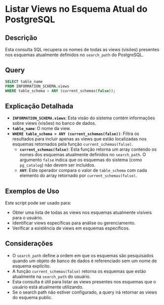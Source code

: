 # Listar Views no Esquema Atual do PostgreSQL

## Descrição

Esta consulta SQL recupera os nomes de todas as views (visões) presentes nos esquemas atualmente definidos no `search_path` do PostgreSQL.

## Query

```sql
SELECT table_name
FROM INFORMATION_SCHEMA.views
WHERE table_schema = ANY (current_schemas(false));
```

## Explicação Detalhada

* **`INFORMATION_SCHEMA.views`**: Esta visão do sistema contém informações sobre views (visões) no banco de dados.
* **`table_name`**: O nome da view.
* **`WHERE table_schema = ANY (current_schemas(false))`**: Filtra os resultados para incluir apenas as views que estão localizadas nos esquemas retornados pela função `current_schemas(false)`.
    * **`current_schemas(false)`**: Esta função retorna um array contendo os nomes dos esquemas atualmente definidos no `search_path`. O argumento `false` indica que os esquemas do sistema (como `pg_catalog`) não devem ser incluídos.
    * **`ANY`**: Este operador compara o valor de `table_schema` com cada elemento do array retornado por `current_schemas(false)`.

## Exemplos de Uso

Este script pode ser usado para:

* Obter uma lista de todas as views nos esquemas atualmente visíveis para o usuário.
* Identificar views específicas para análise ou gerenciamento.
* Verificar a existência de views em esquemas específicos.

## Considerações

* O `search_path` define a ordem em que os esquemas são pesquisados quando um objeto de banco de dados é referenciado sem um nome de esquema explícito.
* A função `current_schemas(false)` retorna os esquemas que estão atualmente na `search_path` do usuário.
* Esta consulta é útil para listar as views presentes nos esquemas que o usuário está atualmente utilizando.
* Se o search path não estiver configurado, a query irá retornar as views do esquema public.
